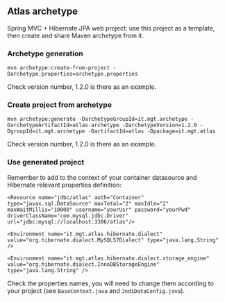 ## Atlas archetype
Spring MVC + Hibernate JPA web project: use this project as a template, then 
create and share Maven archetype from it.

### Archetype generation
`mvn archetype:create-from-project -Darchetype.properties=archetype.properties`

Check version number, 1.2.0 is there as an example.

### Create project from archetype
`mvn archetype:generate -DarchetypeGroupId=it.mgt.archetype -DarchetypeArtifactId=atlas-archetype -DarchetypeVersion=1.2.0
-DgroupId=it.mgt.archetype -DartifactId=atlas -Dpackage=it.mgt.atlas`

Check version number, 1.2.0 is there as an example.

### Use generated project
Remember to add to the context of your container datasource and Hibernate 
relevant properties definition:

`<Resource name="jdbc/atlas" auth="Container" type="javax.sql.DataSource"
    maxTotal="2" maxIdle="2" maxWaitMillis="10000"
    username="yourUsr" password="yourPwd" driverClassName="com.mysql.jdbc.Driver"
    url="jdbc:mysql://localhost:3306/atlas"/>`

`<Environment name="it.mgt.atlas.hibernate.dialect" value="org.hibernate.dialect.MySQL57Dialect" type="java.lang.String" />`

`<Environment name="it.mgt.atlas.hibernate.dialect.storage_engine" value="org.hibernate.dialect.InnoDBStorageEngine" type="java.lang.String" />`

Check the properties names, you will need to change them according to your
project (see `BaseContext.java` and `JndiDataConfig.java`).
